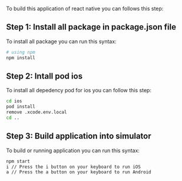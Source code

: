 To build this application of react native you can follows this step:

## Step 1: Install all package in package.json file

To install all package you can run this syntax:

```bash
# using npm
npm install
```

## Step 2: Intall pod ios

To install all depedency pod for ios you can follow this step:

```bash
cd ios
pod install
remove .xcode.env.local
cd ..
```

## Step 3: Build application into simulator

To build or running application you can run this syntax:

```bash
npm start
i // Press the i button on your keyboard to run iOS
a // Press the a button on your keyboard to run Android
```
